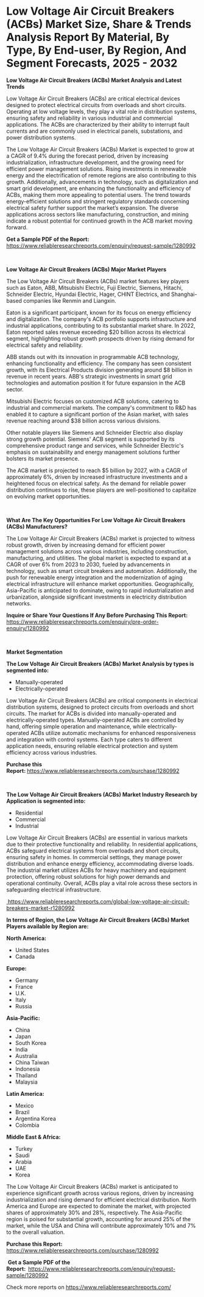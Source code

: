 <p><h1>Low Voltage Air Circuit Breakers (ACBs) Market Size, Share & Trends Analysis Report By Material, By Type, By End-user, By Region, And Segment Forecasts, 2025 - 2032</h1></p><p><strong>Low Voltage Air Circuit Breakers (ACBs) Market Analysis and Latest Trends</strong></p>
<p><p>Low Voltage Air Circuit Breakers (ACBs) are critical electrical devices designed to protect electrical circuits from overloads and short circuits. Operating at low voltage levels, they play a vital role in distribution systems, ensuring safety and reliability in various industrial and commercial applications. The ACBs are characterized by their ability to interrupt fault currents and are commonly used in electrical panels, substations, and power distribution systems.</p><p>The Low Voltage Air Circuit Breakers (ACBs) Market is expected to grow at a CAGR of 9.4% during the forecast period, driven by increasing industrialization, infrastructure development, and the growing need for efficient power management solutions. Rising investments in renewable energy and the electrification of remote regions are also contributing to this growth. Additionally, advancements in technology, such as digitalization and smart grid development, are enhancing the functionality and efficiency of ACBs, making them more appealing to potential users. The trend towards energy-efficient solutions and stringent regulatory standards concerning electrical safety further support the market’s expansion. The diverse applications across sectors like manufacturing, construction, and mining indicate a robust potential for continued growth in the ACB market moving forward.</p></p>
<p><strong>Get a Sample PDF of the Report:&nbsp;</strong> <a href="https://www.reliableresearchreports.com/enquiry/request-sample/1280992?utm_campaign=3561&utm_medium=2&utm_source=Github&utm_content=ia&utm_term=24032025&utm_id=low-voltage-air-circuit-breakers-acbs">https://www.reliableresearchreports.com/enquiry/request-sample/1280992</a></p>
<p>&nbsp;</p>
<p><strong>Low Voltage Air Circuit Breakers (ACBs) Major Market Players</strong></p>
<p><p>The Low Voltage Air Circuit Breakers (ACBs) market features key players such as Eaton, ABB, Mitsubishi Electric, Fuji Electric, Siemens, Hitachi, Schneider Electric, Hyundai Electric, Hager, CHINT Electrics, and Shanghai-based companies like Renmin and Liangxin.</p><p>Eaton is a significant participant, known for its focus on energy efficiency and digitalization. The company's ACB portfolio supports infrastructure and industrial applications, contributing to its substantial market share. In 2022, Eaton reported sales revenue exceeding $20 billion across its electrical segment, highlighting robust growth prospects driven by rising demand for electrical safety and reliability.</p><p>ABB stands out with its innovation in programmable ACB technology, enhancing functionality and efficiency. The company has seen consistent growth, with its Electrical Products division generating around $8 billion in revenue in recent years. ABB's strategic investments in smart grid technologies and automation position it for future expansion in the ACB sector.</p><p>Mitsubishi Electric focuses on customized ACB solutions, catering to industrial and commercial markets. The company's commitment to R&D has enabled it to capture a significant portion of the Asian market, with sales revenue reaching around $38 billion across various divisions.</p><p>Other notable players like Siemens and Schneider Electric also display strong growth potential. Siemens' ACB segment is supported by its comprehensive product range and services, while Schneider Electric's emphasis on sustainability and energy management solutions further bolsters its market presence.</p><p>The ACB market is projected to reach $5 billion by 2027, with a CAGR of approximately 6%, driven by increased infrastructure investments and a heightened focus on electrical safety. As the demand for reliable power distribution continues to rise, these players are well-positioned to capitalize on evolving market opportunities.</p></p>
<p>&nbsp;</p>
<p><strong>What Are The Key Opportunities For Low Voltage Air Circuit Breakers (ACBs) Manufacturers?</strong></p>
<p><p>The Low Voltage Air Circuit Breakers (ACBs) market is projected to witness robust growth, driven by increasing demand for efficient power management solutions across various industries, including construction, manufacturing, and utilities. The global market is expected to expand at a CAGR of over 6% from 2023 to 2030, fueled by advancements in technology, such as smart circuit breakers and automation. Additionally, the push for renewable energy integration and the modernization of aging electrical infrastructure will enhance market opportunities. Geographically, Asia-Pacific is anticipated to dominate, owing to rapid industrialization and urbanization, alongside significant investments in electricity distribution networks.</p></p>
<p><strong>Inquire or Share Your Questions If Any Before Purchasing This Report:</strong> <a href="https://www.reliableresearchreports.com/enquiry/pre-order-enquiry/1280992?utm_campaign=3561&utm_medium=2&utm_source=Github&utm_content=ia&utm_term=24032025&utm_id=low-voltage-air-circuit-breakers-acbs">https://www.reliableresearchreports.com/enquiry/pre-order-enquiry/1280992</a></p>
<p>&nbsp;</p>
<p><strong>Market Segmentation</strong></p>
<p><strong>The Low Voltage Air Circuit Breakers (ACBs) Market Analysis by types is segmented into:</strong></p>
<p><ul><li>Manually-operated</li><li>Electrically-operated</li></ul></p>
<p><p>Low Voltage Air Circuit Breakers (ACBs) are critical components in electrical distribution systems, designed to protect circuits from overloads and short circuits. The market for ACBs is divided into manually-operated and electrically-operated types. Manually-operated ACBs are controlled by hand, offering simple operation and maintenance, while electrically-operated ACBs utilize automatic mechanisms for enhanced responsiveness and integration with control systems. Each type caters to different application needs, ensuring reliable electrical protection and system efficiency across various industries.</p></p>
<p><strong>Purchase this Report:&nbsp;</strong><a href="https://www.reliableresearchreports.com/purchase/1280992?utm_campaign=3561&utm_medium=2&utm_source=Github&utm_content=ia&utm_term=24032025&utm_id=low-voltage-air-circuit-breakers-acbs">https://www.reliableresearchreports.com/purchase/1280992</a></p>
<p>&nbsp;</p>
<p><strong>The Low Voltage Air Circuit Breakers (ACBs) Market Industry Research by Application is segmented into:</strong></p>
<p><ul><li>Residential</li><li>Commercial</li><li>Industrial</li></ul></p>
<p><p>Low Voltage Air Circuit Breakers (ACBs) are essential in various markets due to their protective functionality and reliability. In residential applications, ACBs safeguard electrical systems from overloads and short circuits, ensuring safety in homes. In commercial settings, they manage power distribution and enhance energy efficiency, accommodating diverse loads. The industrial market utilizes ACBs for heavy machinery and equipment protection, offering robust solutions for high power demands and operational continuity. Overall, ACBs play a vital role across these sectors in safeguarding electrical infrastructure.</p></p>
<p><a href="https://www.reliableresearchreports.com/global-low-voltage-air-circuit-breakers-market-r1280992?utm_campaign=3561&utm_medium=2&utm_source=Github&utm_content=ia&utm_term=24032025&utm_id=low-voltage-air-circuit-breakers-acbs">&nbsp;https://www.reliableresearchreports.com/global-low-voltage-air-circuit-breakers-market-r1280992</a></p>
<p><strong>In terms of Region, the Low Voltage Air Circuit Breakers (ACBs) Market Players available by Region are:</strong></p>
<p>
    <p> <strong> North America: </strong>
        <ul>
            <li>United States</li>
            <li>Canada</li>
        </ul>
        </p> 
    <p> <strong> Europe: </strong>
        <ul>
            <li>Germany</li>
            <li>France</li>
            <li>U.K.</li>
            <li>Italy</li>
            <li>Russia</li>
        </ul>
        </p> 
    <p> <strong> Asia-Pacific: </strong>
        <ul>
            <li>China</li>
            <li>Japan</li>
            <li>South Korea</li>
            <li>India</li>
            <li>Australia</li>
            <li>China Taiwan</li>
            <li>Indonesia</li>
            <li>Thailand</li>
            <li>Malaysia</li>
        </ul>
        </p> 
    <p> <strong> Latin America: </strong>
        <ul>
            <li>Mexico</li>
            <li>Brazil</li>
            <li>Argentina Korea</li>
            <li>Colombia</li>
        </ul>
        </p> 
    <p> <strong> Middle East & Africa: </strong>
        <ul>
            <li>Turkey</li>
            <li>Saudi</li>
            <li>Arabia</li>
            <li>UAE</li>
            <li>Korea</li>
        </ul>
    </p>
    </p>
<p><p>The Low Voltage Air Circuit Breakers (ACBs) market is anticipated to experience significant growth across various regions, driven by increasing industrialization and rising demand for efficient electrical distribution. North America and Europe are expected to dominate the market, with projected shares of approximately 30% and 28%, respectively. The Asia-Pacific region is poised for substantial growth, accounting for around 25% of the market, while the USA and China will contribute approximately 10% and 7% to the overall valuation.</p></p>
<p><strong>Purchase this Report: </strong><a href="https://www.reliableresearchreports.com/purchase/1280992?utm_campaign=3561&utm_medium=2&utm_source=Github&utm_content=ia&utm_term=24032025&utm_id=low-voltage-air-circuit-breakers-acbs">https://www.reliableresearchreports.com/purchase/1280992</a></p>
<p>&nbsp;<strong>Get a Sample PDF of the Report:&nbsp;&nbsp;</strong><a href="https://www.reliableresearchreports.com/enquiry/request-sample/1280992?utm_campaign=3561&utm_medium=2&utm_source=Github&utm_content=ia&utm_term=24032025&utm_id=low-voltage-air-circuit-breakers-acbs">https://www.reliableresearchreports.com/enquiry/request-sample/1280992</a></p>
<p><strong></strong></p>
<p>Check more reports on <a href="https://www.reliableresearchreports.com/?utm_campaign=3561&utm_medium=2&utm_source=Github&utm_content=ia&utm_term=24032025&utm_id=low-voltage-air-circuit-breakers-acbs">https://www.reliableresearchreports.com/</a></p>
